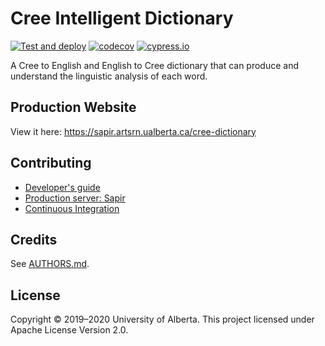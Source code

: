 # Cree Intelligent Dictionary

[![Test and deploy](https://github.com/UAlbertaALTLab/cree-intelligent-dictionary/workflows/Test%20and%20deploy/badge.svg)](https://github.com/UAlbertaALTLab/cree-intelligent-dictionary/actions?query=workflow%3A%22Test+and+deploy%22)
[![codecov](https://codecov.io/gh/UAlbertaALTLab/cree-intelligent-dictionary/branch/master/graph/badge.svg)](https://codecov.io/gh/UAlbertaALTLab/cree-intelligent-dictionary)
[![cypress.io](https://img.shields.io/badge/cypress.io-view-blue)](https://dashboard.cypress.io/#/projects/8r2xra/runs)

A Cree to English and English to Cree dictionary that can produce and
understand the linguistic analysis of each word.


Production Website
------------------

View it here: <https://sapir.artsrn.ualberta.ca/cree-dictionary>


Contributing
------------

 - [Developer's guide](./docs/developers-guide.md)
 - [Production server: Sapir](./docs/production-on-sapir.md)
 - [Continuous Integration](./docs/ci.md)

Credits
-------

See [AUTHORS.md](./AUTHORS.md).

License
-------

Copyright © 2019–2020 University of Alberta. This project licensed under Apache License Version 2.0.
